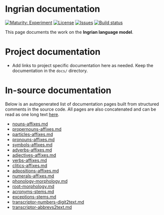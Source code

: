 # Ingrian documentation

[![Maturity: Experiment](https://img.shields.io/badge/Maturity-Experiment-black.svg)](https://giellalt.github.io/MaturityClassification.html)
[![License](https://img.shields.io/github/license/giellalt/lang-izh)](https://raw.githubusercontent.com/giellalt/lang-izh/develop/LICENSE)
[![Issues](https://img.shields.io/github/issues/giellalt/lang-izh)](https://github.com/giellalt/lang-izh/issues)
[![Build status](https://github.com/giellalt/lang-izh/workflows/Speller%20CI+CD/badge.svg)](https://github.com/giellalt/lang-izh/actions)

This page documents the work on the **Ingrian language model**. 

# Project documentation

* Add links to project specific documentation here as needed. Keep the documentation in the `docs/` directory.

# In-source documentation

Below is an autogenerated list of documentation pages built from structured comments in the source code. All pages are also concatenated and can be read as one long text [here](izh.md).
* [nouns-affixes.md](nouns-affixes.md)
* [propernouns-affixes.md](propernouns-affixes.md)
* [particles-affixes.md](particles-affixes.md)
* [pronouns-affixes.md](pronouns-affixes.md)
* [symbols-affixes.md](symbols-affixes.md)
* [adverbs-affixes.md](adverbs-affixes.md)
* [adjectives-affixes.md](adjectives-affixes.md)
* [verbs-affixes.md](verbs-affixes.md)
* [clitics-affixes.md](clitics-affixes.md)
* [adpositions-affixes.md](adpositions-affixes.md)
* [numerals-affixes.md](numerals-affixes.md)
* [phonology-morphology.md](phonology-morphology.md)
* [root-morphology.md](root-morphology.md)
* [acronyms-stems.md](acronyms-stems.md)
* [exceptions-stems.md](exceptions-stems.md)
* [transcriptor-numbers-digit2text.md](transcriptor-numbers-digit2text.md)
* [transcriptor-abbrevs2text.md](transcriptor-abbrevs2text.md)

